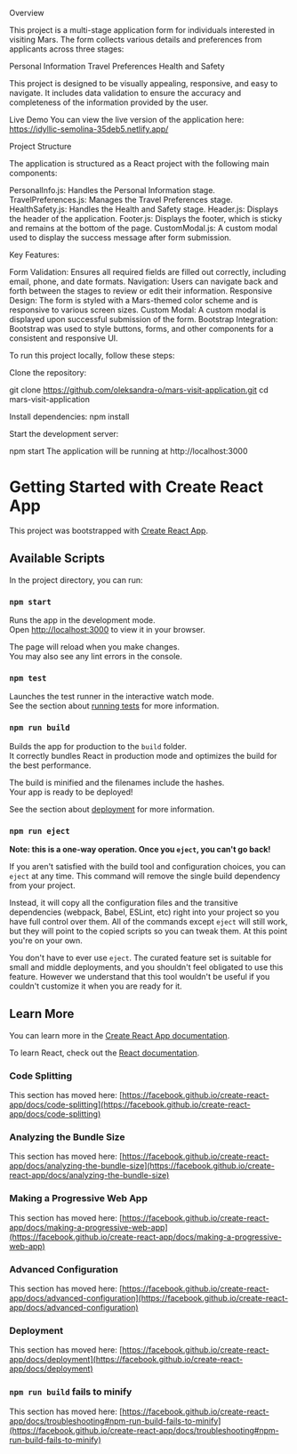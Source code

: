 Overview

This project is a multi-stage application form for individuals interested in visiting Mars. The form collects various details and preferences from applicants across three stages:

Personal Information
Travel Preferences
Health and Safety

This project is designed to be visually appealing, responsive, and easy to navigate. It includes data validation to ensure the accuracy and completeness of the information provided by the user.

Live Demo
You can view the live version of the application here: https://idyllic-semolina-35deb5.netlify.app/


Project Structure

The application is structured as a React project with the following main components:

PersonalInfo.js: Handles the Personal Information stage.
TravelPreferences.js: Manages the Travel Preferences stage.
HealthSafety.js: Handles the Health and Safety stage.
Header.js: Displays the header of the application.
Footer.js: Displays the footer, which is sticky and remains at the bottom of the page.
CustomModal.js: A custom modal used to display the success message after form submission.


Key Features:

Form Validation: Ensures all required fields are filled out correctly, including email, phone, and date formats.
Navigation: Users can navigate back and forth between the stages to review or edit their information.
Responsive Design: The form is styled with a Mars-themed color scheme and is responsive to various screen sizes.
Custom Modal: A custom modal is displayed upon successful submission of the form.
Bootstrap Integration: Bootstrap was used to style buttons, forms, and other components for a consistent and responsive UI.





To run this project locally, follow these steps:

Clone the repository:

git clone https://github.com/oleksandra-o/mars-visit-application.git
cd mars-visit-application

Install dependencies:
npm install

Start the development server:

npm start
The application will be running at http://localhost:3000









# Getting Started with Create React App

This project was bootstrapped with [Create React App](https://github.com/facebook/create-react-app).

## Available Scripts

In the project directory, you can run:

### `npm start`

Runs the app in the development mode.\
Open [http://localhost:3000](http://localhost:3000) to view it in your browser.

The page will reload when you make changes.\
You may also see any lint errors in the console.

### `npm test`

Launches the test runner in the interactive watch mode.\
See the section about [running tests](https://facebook.github.io/create-react-app/docs/running-tests) for more information.

### `npm run build`

Builds the app for production to the `build` folder.\
It correctly bundles React in production mode and optimizes the build for the best performance.

The build is minified and the filenames include the hashes.\
Your app is ready to be deployed!

See the section about [deployment](https://facebook.github.io/create-react-app/docs/deployment) for more information.

### `npm run eject`

**Note: this is a one-way operation. Once you `eject`, you can't go back!**

If you aren't satisfied with the build tool and configuration choices, you can `eject` at any time. This command will remove the single build dependency from your project.

Instead, it will copy all the configuration files and the transitive dependencies (webpack, Babel, ESLint, etc) right into your project so you have full control over them. All of the commands except `eject` will still work, but they will point to the copied scripts so you can tweak them. At this point you're on your own.

You don't have to ever use `eject`. The curated feature set is suitable for small and middle deployments, and you shouldn't feel obligated to use this feature. However we understand that this tool wouldn't be useful if you couldn't customize it when you are ready for it.

## Learn More

You can learn more in the [Create React App documentation](https://facebook.github.io/create-react-app/docs/getting-started).

To learn React, check out the [React documentation](https://reactjs.org/).

### Code Splitting

This section has moved here: [https://facebook.github.io/create-react-app/docs/code-splitting](https://facebook.github.io/create-react-app/docs/code-splitting)

### Analyzing the Bundle Size

This section has moved here: [https://facebook.github.io/create-react-app/docs/analyzing-the-bundle-size](https://facebook.github.io/create-react-app/docs/analyzing-the-bundle-size)

### Making a Progressive Web App

This section has moved here: [https://facebook.github.io/create-react-app/docs/making-a-progressive-web-app](https://facebook.github.io/create-react-app/docs/making-a-progressive-web-app)

### Advanced Configuration

This section has moved here: [https://facebook.github.io/create-react-app/docs/advanced-configuration](https://facebook.github.io/create-react-app/docs/advanced-configuration)

### Deployment

This section has moved here: [https://facebook.github.io/create-react-app/docs/deployment](https://facebook.github.io/create-react-app/docs/deployment)

### `npm run build` fails to minify

This section has moved here: [https://facebook.github.io/create-react-app/docs/troubleshooting#npm-run-build-fails-to-minify](https://facebook.github.io/create-react-app/docs/troubleshooting#npm-run-build-fails-to-minify)
